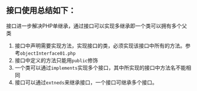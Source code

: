 ## 接口使用总结如下：

接口进一步解决PHP单继承，通过接口可以实现多继承即一个类可以拥有多个父类
1. 接口中声明需要实现方法，实现接口的类，必须实现该接口中所有的方法。参考`objectInterface01.php`
2. 接口中定义的方法只能用`public`修饰
3. 一个类可以通过`implements`实现多个接口，其中所实现的接口中方法名不能相同
4. 接口可以通过`extneds`来继承接口，一个接口可继承多个接口。
